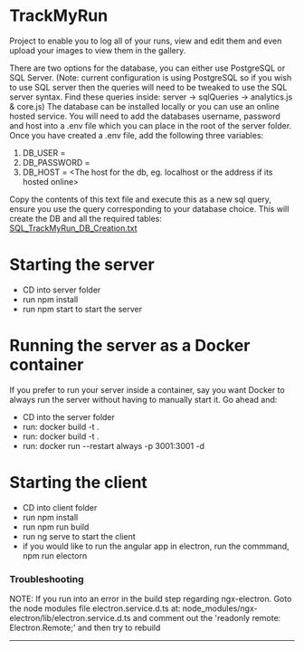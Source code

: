 # TrackMyRun

Project to enable you to log all of your runs, view and edit them and even upload your images to view them in the gallery.

There are two options for the database, you can either use PostgreSQL or SQL Server. (Note: current configuration is using PostgreSQL so if you wish to use SQL server then the queries will need to be tweaked to use the SQL server syntax. Find these queries inside: server -> sqlQueries -> analytics.js & core.js)
The database can be installed locally or you can use an online hosted service. You will need to add the databases username, password and host into a .env file which you can place in the root of the server folder. Once you have created a .env file, add the following three variables:

1. DB_USER = <your username to log into your sql db>
2. DB_PASSWORD = <your password to log into your sql db>
3. DB_HOST = <The host for the db, eg. localhost or the address if its hosted online>

Copy the contents of this text file and execute this as a new sql query, ensure you use the query corresponding to your database choice. This will create the DB and all the required tables:  
[SQL_TrackMyRun_DB_Creation.txt](https://github.com/conorlyness/TrackMyRun/files/10513324/SQL_TrackMyRun_DB_Creation.txt)

<h1>Starting the server</h1>
<ul>
    <li>CD into server folder</li>  
    <li>run npm install</li>
    <li>run npm start to start the server</li>  
</ul>

<h1>Running the server as a Docker container</h1>
<p>If you prefer to run your server inside a container, say you want Docker to always run the server without having to manually start it.
Go ahead and:</p>
<ul>
    <li> CD into the server folder</li>
    <li>run: docker build -t <NAME GOES HERE> .</li>
    <li>run: docker build -t <NAME GOES HERE> .</li>
    <li>run: docker run --restart always -p 3001:3001 -d <NAME OF IMAGE></li>
</ul>
<h1>Starting the client </h1>
<ul>
    <li>CD into client folder</li>  
    <li>run npm install</li>
    <li>run npm run build</li>
    <li>run ng serve to start the client </li>  
    <li>if you would like to run the angular app in electron, run the commmand, npm run electorn </li>
</ul>

<h3>Troubleshooting</h3>
 NOTE: If you run into an error in the build step regarding ngx-electron. Goto the node modules file electron.service.d.ts at: 
    node_modules/ngx-electron/lib/electron.service.d.ts and comment out the 'readonly remote: Electron.Remote;' and then try to rebuild
    
*****************************************
